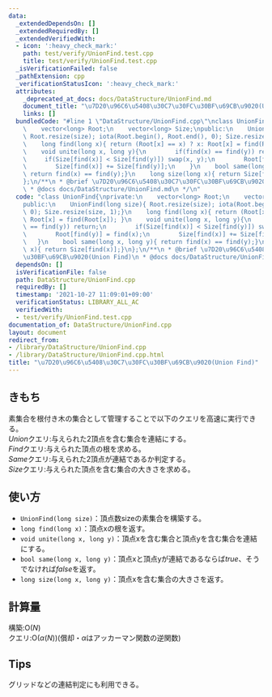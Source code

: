 ```yaml
---
data:
  _extendedDependsOn: []
  _extendedRequiredBy: []
  _extendedVerifiedWith:
  - icon: ':heavy_check_mark:'
    path: test/verify/UnionFind.test.cpp
    title: test/verify/UnionFind.test.cpp
  _isVerificationFailed: false
  _pathExtension: cpp
  _verificationStatusIcon: ':heavy_check_mark:'
  attributes:
    _deprecated_at_docs: docs/DataStructure/UnionFind.md
    document_title: "\u7D20\u96C6\u5408\u30C7\u30FC\u30BF\u69CB\u9020(Union Find)"
    links: []
  bundledCode: "#line 1 \"DataStructure/UnionFind.cpp\"\nclass UnionFind{\nprivate:\n\
    \    vector<long> Root;\n    vector<long> Size;\npublic:\n    UnionFind(long size){\
    \ Root.resize(size); iota(Root.begin(), Root.end(), 0); Size.resize(size, 1);}\n\
    \    long find(long x){ return (Root[x] == x) ? x: Root[x] = find(Root[x]); }\n\
    \    void unite(long x, long y){\n        if(find(x) == find(y)) return;\n   \
    \     if(Size[find(x)] < Size[find(y)]) swap(x, y);\n        Root[find(y)] = find(x);\n\
    \        Size[find(x)] += Size[find(y)];\n    }\n    bool same(long x, long y){\
    \ return find(x) == find(y);}\n    long size(long x){ return Size[find(x)];}\n\
    };\n/**\n * @brief \u7D20\u96C6\u5408\u30C7\u30FC\u30BF\u69CB\u9020(Union Find)\n\
    \ * @docs docs/DataStructure/UnionFind.md\n */\n"
  code: "class UnionFind{\nprivate:\n    vector<long> Root;\n    vector<long> Size;\n\
    public:\n    UnionFind(long size){ Root.resize(size); iota(Root.begin(), Root.end(),\
    \ 0); Size.resize(size, 1);}\n    long find(long x){ return (Root[x] == x) ? x:\
    \ Root[x] = find(Root[x]); }\n    void unite(long x, long y){\n        if(find(x)\
    \ == find(y)) return;\n        if(Size[find(x)] < Size[find(y)]) swap(x, y);\n\
    \        Root[find(y)] = find(x);\n        Size[find(x)] += Size[find(y)];\n \
    \   }\n    bool same(long x, long y){ return find(x) == find(y);}\n    long size(long\
    \ x){ return Size[find(x)];}\n};\n/**\n * @brief \u7D20\u96C6\u5408\u30C7\u30FC\
    \u30BF\u69CB\u9020(Union Find)\n * @docs docs/DataStructure/UnionFind.md\n */\n"
  dependsOn: []
  isVerificationFile: false
  path: DataStructure/UnionFind.cpp
  requiredBy: []
  timestamp: '2021-10-27 11:09:01+09:00'
  verificationStatus: LIBRARY_ALL_AC
  verifiedWith:
  - test/verify/UnionFind.test.cpp
documentation_of: DataStructure/UnionFind.cpp
layout: document
redirect_from:
- /library/DataStructure/UnionFind.cpp
- /library/DataStructure/UnionFind.cpp.html
title: "\u7D20\u96C6\u5408\u30C7\u30FC\u30BF\u69CB\u9020(Union Find)"
---
```

## きもち

素集合を根付き木の集合として管理することで以下のクエリを高速に実行できる。  
$Union$クエリ:与えられた2頂点を含む集合を連結にする。  
$Find$クエリ:与えられた頂点の根を求める。  
$Same$クエリ:与えられた2頂点が連結であるか判定する。  
$Size$クエリ:与えられた頂点を含む集合の大きさを求める。

## 使い方

- `UnionFind(long size)`：頂点数sizeの素集合を構築する。  
- `long find(long x)`：頂点xの根を返す。  
- `void unite(long x, long y)`：頂点xを含む集合と頂点yを含む集合を連結にする。  
- `bool same(long x, long y)`：頂点xと頂点yが連結であるならば$true$、そうでなければ$false$を返す。  
- `long size(long x, long y)`：頂点xを含む集合の大きさを返す。  

## 計算量

構築:$\mathrm{O}(N)$  
クエリ:$\mathrm{O}(\alpha(N))$(償却・$\alpha$はアッカーマン関数の逆関数)   

## Tips
  
グリッドなどの連結判定にも利用できる。
